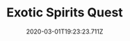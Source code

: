 ---
templateKey: blog-post
featuredpost: false
date: 2020-03-01T19:23:23.711Z
featuredimage: /img/quest_bg5.png
imgBg: quest_bg5
title: Exotic Spirits Quest
description: Gus wants to make a Coco-no-no but he's missing the main ingredient.
reward: 600 & 1 Heart Gus
tags:
  - Mail
  - winter
  - Winter 19 Year 2
  - Gus
  - Coconut
  - quest
---